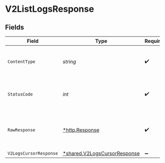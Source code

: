 # V2ListLogsResponse


## Fields

| Field                                                                              | Type                                                                               | Required                                                                           | Description                                                                        |
| ---------------------------------------------------------------------------------- | ---------------------------------------------------------------------------------- | ---------------------------------------------------------------------------------- | ---------------------------------------------------------------------------------- |
| `ContentType`                                                                      | *string*                                                                           | :heavy_check_mark:                                                                 | HTTP response content type for this operation                                      |
| `StatusCode`                                                                       | *int*                                                                              | :heavy_check_mark:                                                                 | HTTP response status code for this operation                                       |
| `RawResponse`                                                                      | [*http.Response](https://pkg.go.dev/net/http#Response)                             | :heavy_check_mark:                                                                 | Raw HTTP response; suitable for custom response parsing                            |
| `V2LogsCursorResponse`                                                             | [*shared.V2LogsCursorResponse](../../../pkg/models/shared/v2logscursorresponse.md) | :heavy_minus_sign:                                                                 | OK                                                                                 |